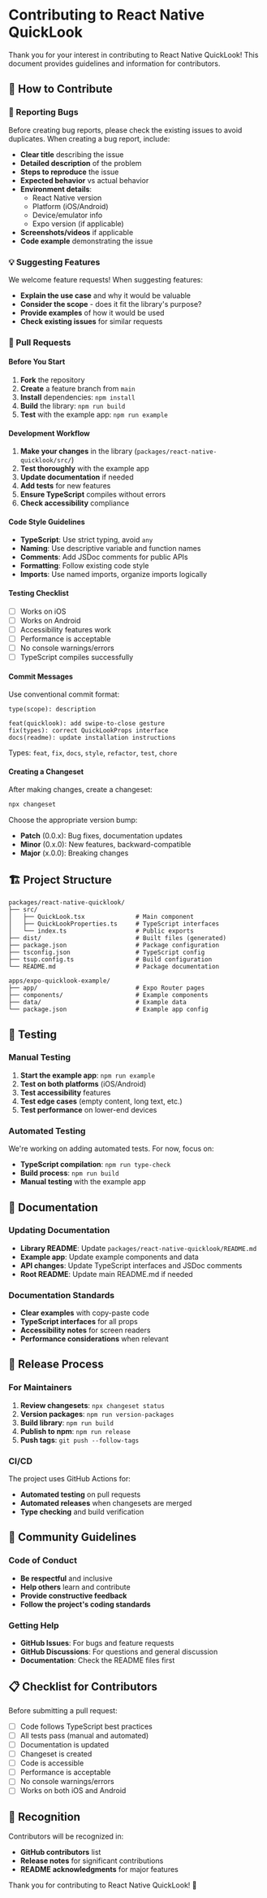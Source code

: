 # Contributing to React Native QuickLook

Thank you for your interest in contributing to React Native QuickLook! This document provides guidelines and information for contributors.

## 🎯 How to Contribute

### 🐛 Reporting Bugs

Before creating bug reports, please check the existing issues to avoid duplicates. When creating a bug report, include:

- **Clear title** describing the issue
- **Detailed description** of the problem
- **Steps to reproduce** the issue
- **Expected behavior** vs actual behavior
- **Environment details**:
  - React Native version
  - Platform (iOS/Android)
  - Device/emulator info
  - Expo version (if applicable)
- **Screenshots/videos** if applicable
- **Code example** demonstrating the issue

### 💡 Suggesting Features

We welcome feature requests! When suggesting features:

- **Explain the use case** and why it would be valuable
- **Consider the scope** - does it fit the library's purpose?
- **Provide examples** of how it would be used
- **Check existing issues** for similar requests

### 🔧 Pull Requests

#### Before You Start

1. **Fork** the repository
2. **Create** a feature branch from `main`
3. **Install** dependencies: `npm install`
4. **Build** the library: `npm run build`
5. **Test** with the example app: `npm run example`

#### Development Workflow

1. **Make your changes** in the library (`packages/react-native-quicklook/src/`)
2. **Test thoroughly** with the example app
3. **Update documentation** if needed
4. **Add tests** for new features
5. **Ensure TypeScript** compiles without errors
6. **Check accessibility** compliance

#### Code Style Guidelines

- **TypeScript**: Use strict typing, avoid `any`
- **Naming**: Use descriptive variable and function names
- **Comments**: Add JSDoc comments for public APIs
- **Formatting**: Follow existing code style
- **Imports**: Use named imports, organize imports logically

#### Testing Checklist

- [ ] Works on iOS
- [ ] Works on Android
- [ ] Accessibility features work
- [ ] Performance is acceptable
- [ ] No console warnings/errors
- [ ] TypeScript compiles successfully

#### Commit Messages

Use conventional commit format:

```
type(scope): description

feat(quicklook): add swipe-to-close gesture
fix(types): correct QuickLookProps interface
docs(readme): update installation instructions
```

Types: `feat`, `fix`, `docs`, `style`, `refactor`, `test`, `chore`

#### Creating a Changeset

After making changes, create a changeset:

```bash
npx changeset
```

Choose the appropriate version bump:
- **Patch** (0.0.x): Bug fixes, documentation updates
- **Minor** (0.x.0): New features, backward-compatible
- **Major** (x.0.0): Breaking changes

## 🏗️ Project Structure

```
packages/react-native-quicklook/
├── src/
│   ├── QuickLook.tsx              # Main component
│   ├── QuickLookProperties.ts     # TypeScript interfaces
│   └── index.ts                   # Public exports
├── dist/                          # Built files (generated)
├── package.json                   # Package configuration
├── tsconfig.json                  # TypeScript config
├── tsup.config.ts                 # Build configuration
└── README.md                      # Package documentation

apps/expo-quicklook-example/
├── app/                           # Expo Router pages
├── components/                    # Example components
├── data/                          # Example data
└── package.json                   # Example app config
```

## 🧪 Testing

### Manual Testing

1. **Start the example app**: `npm run example`
2. **Test on both platforms** (iOS/Android)
3. **Test accessibility** features
4. **Test edge cases** (empty content, long text, etc.)
5. **Test performance** on lower-end devices

### Automated Testing

We're working on adding automated tests. For now, focus on:

- **TypeScript compilation**: `npm run type-check`
- **Build process**: `npm run build`
- **Manual testing** with the example app

## 📝 Documentation

### Updating Documentation

- **Library README**: Update `packages/react-native-quicklook/README.md`
- **Example app**: Update example components and data
- **API changes**: Update TypeScript interfaces and JSDoc comments
- **Root README**: Update main README.md if needed

### Documentation Standards

- **Clear examples** with copy-paste code
- **TypeScript interfaces** for all props
- **Accessibility notes** for screen readers
- **Performance considerations** when relevant

## 🚀 Release Process

### For Maintainers

1. **Review changesets**: `npx changeset status`
2. **Version packages**: `npm run version-packages`
3. **Build library**: `npm run build`
4. **Publish to npm**: `npm run release`
5. **Push tags**: `git push --follow-tags`

### CI/CD

The project uses GitHub Actions for:
- **Automated testing** on pull requests
- **Automated releases** when changesets are merged
- **Type checking** and build verification

## 🤝 Community Guidelines

### Code of Conduct

- **Be respectful** and inclusive
- **Help others** learn and contribute
- **Provide constructive feedback**
- **Follow the project's coding standards**

### Getting Help

- **GitHub Issues**: For bugs and feature requests
- **GitHub Discussions**: For questions and general discussion
- **Documentation**: Check the README files first

## 📋 Checklist for Contributors

Before submitting a pull request:

- [ ] Code follows TypeScript best practices
- [ ] All tests pass (manual and automated)
- [ ] Documentation is updated
- [ ] Changeset is created
- [ ] Code is accessible
- [ ] Performance is acceptable
- [ ] No console warnings/errors
- [ ] Works on both iOS and Android

## 🙏 Recognition

Contributors will be recognized in:
- **GitHub contributors** list
- **Release notes** for significant contributions
- **README acknowledgments** for major features

Thank you for contributing to React Native QuickLook! 🎉
